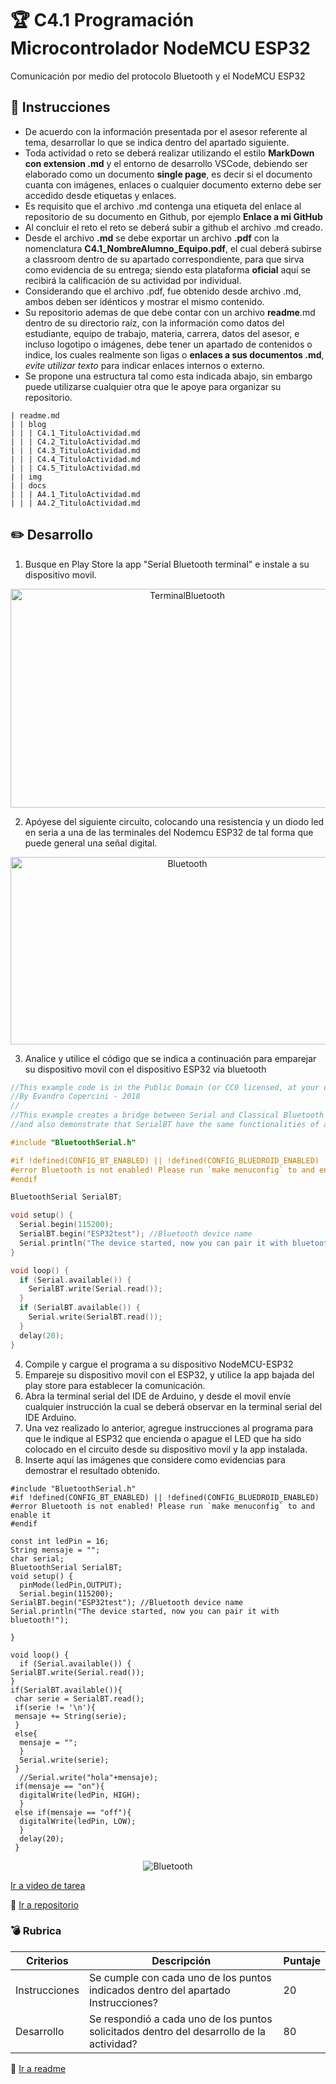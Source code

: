 # :trophy: C4.1 Programación Microcontrolador NodeMCU ESP32

Comunicación por medio del protocolo Bluetooth y el NodeMCU ESP32

## :blue_book: Instrucciones

- De acuerdo con la información presentada por el asesor referente al tema, desarrollar lo que se indica dentro del apartado siguiente.
- Toda actividad o reto se deberá realizar utilizando el estilo **MarkDown con extension .md** y el entorno de desarrollo VSCode, debiendo ser elaborado como un documento **single page**, es decir si el documento cuanta con imágenes, enlaces o cualquier documento externo debe ser accedido desde etiquetas y enlaces.
- Es requisito que el archivo .md contenga una etiqueta del enlace al repositorio de su documento en Github, por ejemplo **Enlace a mi GitHub**
- Al concluir el reto el reto se deberá subir a github el archivo .md creado.
- Desde el archivo **.md** se debe exportar un archivo **.pdf** con la nomenclatura **C4.1_NombreAlumno_Equipo.pdf**, el cual deberá subirse a classroom dentro de su apartado correspondiente, para que sirva como evidencia de su entrega; siendo esta plataforma **oficial** aquí se recibirá la calificación de su actividad por individual.
- Considerando que el archivo .pdf, fue obtenido desde archivo .md, ambos deben ser idénticos y mostrar el mismo contenido.
- Su repositorio ademas de que debe contar con un archivo **readme**.md dentro de su directorio raíz, con la información como datos del estudiante, equipo de trabajo, materia, carrera, datos del asesor, e incluso logotipo o imágenes, debe tener un apartado de contenidos o indice, los cuales realmente son ligas o **enlaces a sus documentos .md**, _evite utilizar texto_ para indicar enlaces internos o externo.
- Se propone una estructura tal como esta indicada abajo, sin embargo puede utilizarse cualquier otra que le apoye para organizar su repositorio.  


``` 
| readme.md
| | blog
| | | C4.1_TituloActividad.md
| | | C4.2_TituloActividad.md
| | | C4.3_TituloActividad.md
| | | C4.4_TituloActividad.md
| | | C4.5_TituloActividad.md
| | img
| | docs
| | | A4.1_TituloActividad.md
| | | A4.2_TituloActividad.md
```

## :pencil2: Desarrollo

1. Busque en Play Store la app "Serial Bluetooth terminal" e instale a su dispositivo movil.

   
<p align="center">
    <img alt="TerminalBluetooth" src="../img/SerialBluetooth_Terminal.png" width=550 height=350>
</p>

2. Apóyese del siguiente circuito, colocando una resistencia y un diodo led en seria a una de las terminales del Nodemcu ESP32 de tal forma que puede general una señal digital.

<p align="center">
    <img alt="Bluetooth" src="../img/C4.x_ESP32_BluetoothLed.png" width=550 height=300>
</p>

3. Analice y utilice el código que se indica a continuación para emparejar su dispositivo movil con el dispositivo ESP32 via bluetooth


```C++
//This example code is in the Public Domain (or CC0 licensed, at your option.)
//By Evandro Copercini - 2018
//
//This example creates a bridge between Serial and Classical Bluetooth (SPP)
//and also demonstrate that SerialBT have the same functionalities of a normal Serial

#include "BluetoothSerial.h"

#if !defined(CONFIG_BT_ENABLED) || !defined(CONFIG_BLUEDROID_ENABLED)
#error Bluetooth is not enabled! Please run `make menuconfig` to and enable it
#endif

BluetoothSerial SerialBT;

void setup() {
  Serial.begin(115200);
  SerialBT.begin("ESP32test"); //Bluetooth device name
  Serial.println("The device started, now you can pair it with bluetooth!");
}

void loop() {
  if (Serial.available()) {
    SerialBT.write(Serial.read());
  }
  if (SerialBT.available()) {
    Serial.write(SerialBT.read());
  }
  delay(20);
}
```
4. Compile y cargue el programa a su dispositivo NodeMCU-ESP32
5. Empareje su dispositivo movil con el ESP32, y utilice la app bajada del play store para establecer la comunicación.
6. Abra la terminal serial del IDE de Arduino, y desde el movil envíe cualquier instrucción la cual se deberá observar en la terminal serial del IDE Arduino.
7. Una vez realizado lo anterior, agregue instrucciones al programa para que le indique al ESP32 que encienda o apague el LED que ha sido colocado en el circuito desde su dispositivo movil y la app instalada.
8. Inserte aquí las imágenes que considere como evidencias para demostrar el resultado obtenido.

```Arduino
#include "BluetoothSerial.h"
#if !defined(CONFIG_BT_ENABLED) || !defined(CONFIG_BLUEDROID_ENABLED)
#error Bluetooth is not enabled! Please run `make menuconfig` to and enable it
#endif

const int ledPin = 16;
String mensaje = "";
char serial;
BluetoothSerial SerialBT;
void setup() {
  pinMode(ledPin,OUTPUT);
  Serial.begin(115200);
SerialBT.begin("ESP32test"); //Bluetooth device name
Serial.println("The device started, now you can pair it with bluetooth!");

}

void loop() {
  if (Serial.available()) {
SerialBT.write(Serial.read());
}
if(SerialBT.available()){
 char serie = SerialBT.read();
 if(serie != '\n'){
 mensaje += String(serie);
 }
 else{
  mensaje = "";
  }
  Serial.write(serie);
 }
  //Serial.write("hola"+mensaje);
 if(mensaje == "on"){
  digitalWrite(ledPin, HIGH);
  }
 else if(mensaje == "off"){
  digitalWrite(ledPin, LOW);
  }
  delay(20);
 }
 ```

<p align="center">
    <img alt="Bluetooth" src="img/../../img/c4.1_1.jpeg" >
</p>

[Ir a video de tarea](https://www.youtube.com/watch?v=MV1KJMIgDzg) 


:triangular_flag_on_post: [Ir a repositorio](https://github.com/seashelltec/SistemasProgramables/blob/master/blog/C4.1_SeashellMarquez_Masapan.md)

### :bomb: Rubrica

| Criterios     | Descripción                                                                                  | Puntaje |
| ------------- | -------------------------------------------------------------------------------------------- | ------- |
| Instrucciones | Se cumple con cada uno de los puntos indicados dentro del apartado Instrucciones?            | 20 |
| Desarrollo    | Se respondió a cada uno de los puntos solicitados dentro del desarrollo de la actividad?     | 80      |

:triangular_flag_on_post: [Ir a readme](https://github.com/seashelltec/SistemasProgramables)